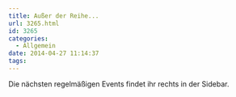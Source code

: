 ```yaml
---
title: Außer der Reihe...
url: 3265.html
id: 3265
categories:
  - Allgemein
date: 2014-04-27 11:14:37
tags:
---
```


Die nächsten regelmäßigen Events findet ihr rechts in der Sidebar.